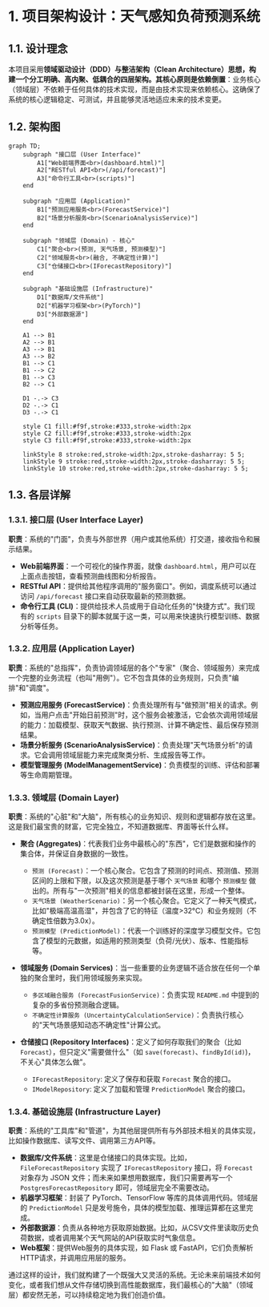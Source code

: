 # 1. 项目架构设计：天气感知负荷预测系统

## 1.1. 设计理念

本项目采用**领域驱动设计（DDD）**与**整洁架构（Clean Architecture）**思想，构建一个分工明确、高内聚、低耦合的四层架构。其核心原则是**依赖倒置**：业务核心（领域层）不依赖于任何具体的技术实现，而是由技术实现来依赖核心。这确保了系统的核心逻辑稳定、可测试，并且能够灵活地适应未来的技术变更。

## 1.2. 架构图

```mermaid
graph TD;
    subgraph "接口层 (User Interface)"
        A1["Web前端界面<br>(dashboard.html)"]
        A2["RESTful API<br>(/api/forecast)"]
        A3["命令行工具<br>(scripts)"]
    end

    subgraph "应用层 (Application)"
        B1["预测应用服务<br>(ForecastService)"]
        B2["场景分析服务<br>(ScenarioAnalysisService)"]
    end

    subgraph "领域层 (Domain) - 核心"
        C1["聚合<br>(预测, 天气场景, 预测模型)"]
        C2["领域服务<br>(融合, 不确定性计算)"]
        C3["仓储接口<br>(IForecastRepository)"]
    end

    subgraph "基础设施层 (Infrastructure)"
        D1["数据库/文件系统"]
        D2["机器学习框架<br>(PyTorch)"]
        D3["外部数据源"]
    end

    A1 --> B1
    A2 --> B1
    A3 --> B1
    A3 --> B2
    B1 --> C1
    B1 --> C2
    B1 --> C3
    B2 --> C1
    
    D1 -.-> C3
    D2 -.-> C1
    D3 -.-> C1

    style C1 fill:#f9f,stroke:#333,stroke-width:2px
    style C2 fill:#f9f,stroke:#333,stroke-width:2px
    style C3 fill:#f9f,stroke:#333,stroke-width:2px
    
    linkStyle 8 stroke:red,stroke-width:2px,stroke-dasharray: 5 5;
    linkStyle 9 stroke:red,stroke-width:2px,stroke-dasharray: 5 5;
    linkStyle 10 stroke:red,stroke-width:2px,stroke-dasharray: 5 5;
```

## 1.3. 各层详解

### 1.3.1. 接口层 (User Interface Layer)

**职责**：系统的"门面"，负责与外部世界（用户或其他系统）打交道，接收指令和展示结果。

-   **Web前端界面**：一个可视化的操作界面，就像 `dashboard.html`，用户可以在上面点击按钮，查看预测曲线图和分析报告。
-   **RESTful API**：提供给其他程序调用的"服务窗口"。例如，调度系统可以通过访问 `/api/forecast` 接口来自动获取最新的预测数据。
-   **命令行工具 (CLI)**：提供给技术人员或用于自动化任务的"快捷方式"。我们现有的 `scripts` 目录下的脚本就属于这一类，可以用来快速执行模型训练、数据分析等任务。

### 1.3.2. 应用层 (Application Layer)

**职责**：系统的"总指挥"，负责协调领域层的各个"专家"（聚合、领域服务）来完成一个完整的业务流程（也叫"用例"）。它不包含具体的业务规则，只负责"编排"和"调度"。

-   **预测应用服务 (ForecastService)**：负责处理所有与"做预测"相关的请求。例如，当用户点击"开始日前预测"时，这个服务会被激活，它会依次调用领域层的能力：加载模型、获取天气数据、执行预测、计算不确定性、最后保存预测结果。
-   **场景分析服务 (ScenarioAnalysisService)**：负责处理"天气场景分析"的请求。它会调用领域层能力来完成聚类分析、生成报告等工作。
-   **模型管理服务 (ModelManagementService)**：负责模型的训练、评估和部署等生命周期管理。

### 1.3.3. 领域层 (Domain Layer)

**职责**：系统的"心脏"和"大脑"，所有核心的业务知识、规则和逻辑都存放在这里。这是我们最宝贵的财富，它完全独立，不知道数据库、界面等长什么样。

-   **聚合 (Aggregates)**：代表我们业务中最核心的"东西"，它们是数据和操作的集合体，并保证自身数据的一致性。
    -   `预测 (Forecast)`：一个核心聚合。它包含了预测的时间点、预测值、预测区间的上限和下限，以及这次预测是基于哪个 `天气场景` 和哪个 `预测模型` 做出的。所有与"一次预测"相关的信息都被封装在这里，形成一个整体。
    -   `天气场景 (WeatherScenario)`：另一个核心聚合。它定义了一种天气模式，比如"极端高温高湿"，并包含了它的特征（温度>32°C）和业务规则（不确定性倍数为3.0x）。
    -   `预测模型 (PredictionModel)`：代表一个训练好的深度学习模型文件。它包含了模型的元数据，如适用的预测类型（负荷/光伏）、版本、性能指标等。

-   **领域服务 (Domain Services)**：当一些重要的业务逻辑不适合放在任何一个单独的聚合里时，我们用领域服务来实现。
    -   `多区域融合服务 (ForecastFusionService)`：负责实现 `README.md` 中提到的复杂的多省份预测融合逻辑。
    -   `不确定性计算服务 (UncertaintyCalculationService)`：负责执行核心的"天气场景感知动态不确定性"计算公式。

-   **仓储接口 (Repository Interfaces)**：定义了如何存取我们的聚合（比如 `Forecast`），但只定义"需要做什么"（如 `save(forecast)`、`findById(id)`)，不关心"具体怎么做"。
    -   `IForecastRepository`: 定义了保存和获取 `Forecast` 聚合的接口。
    -   `IModelRepository`: 定义了加载和管理 `PredictionModel` 聚合的接口。

### 1.3.4. 基础设施层 (Infrastructure Layer)

**职责**：系统的"工具库"和"管道"，为其他层提供所有与外部技术相关的具体实现，比如操作数据库、读写文件、调用第三方API等。

-   **数据库/文件系统**：这里是仓储接口的具体实现。比如，`FileForecastRepository` 实现了 `IForecastRepository` 接口，将 `Forecast` 对象存为 JSON 文件；而未来如果想用数据库，我们只需要再写一个 `PostgresForecastRepository` 即可，领域层完全不需要改动。
-   **机器学习框架**：封装了 PyTorch、TensorFlow 等库的具体调用代码。领域层的 `PredictionModel` 只是发号施令，具体的模型加载、推理运算都在这里完成。
-   **外部数据源**：负责从各种地方获取原始数据。比如，从CSV文件里读取历史负荷数据，或者调用某个天气网站的API获取实时气象信息。
-   **Web框架**：提供Web服务的具体实现，如 Flask 或 FastAPI，它们负责解析HTTP请求，并调用应用层的服务。

通过这样的设计，我们就构建了一个既强大又灵活的系统。无论未来前端技术如何变化，或者我们想从文件存储切换到高性能数据库，我们最核心的"大脑"（领域层）都安然无恙，可以持续稳定地为我们创造价值。
